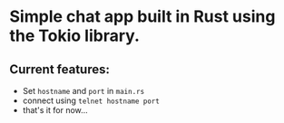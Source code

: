 # Simple chat app built in Rust using the Tokio library.
## Current features:
- Set `hostname` and `port` in `main.rs`
- connect using `telnet hostname port`
- that's it for now...

